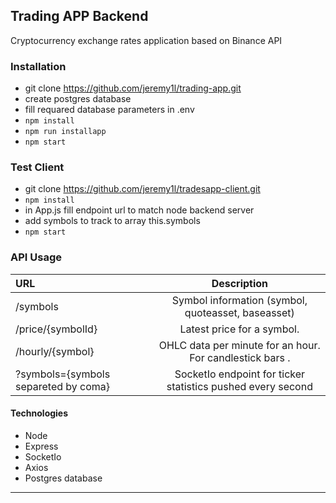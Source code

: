 ## Trading APP Backend

Cryptocurrency exchange rates application based on Binance API

### Installation
* git clone https://github.com/jeremy1l/trading-app.git
* create postgres database
* fill requared database parameters in .env
* `npm install`
* `npm run installapp`
* `npm start`

### Test Client
* git clone https://github.com/jeremy1l/tradesapp-client.git
* `npm install`
* in App.js fill endpoint url to match node backend server
* add symbols to track to array this.symbols
* `npm start`

### API Usage
| URL  | Description |
| :------------ |:---------------:|
|/symbols | Symbol information (symbol, quoteasset, baseasset) |
|/price/{symbolId}     | Latest price for a symbol.        |
| /hourly/{symbol} |OHLC data per minute for an hour. For candlestick bars .  |
|?symbols={symbols separeted by coma} | SocketIo endpoint for ticker statistics pushed every second |


#### Technologies
- Node
- Express
- SocketIo
- Axios
- Postgres database


----
